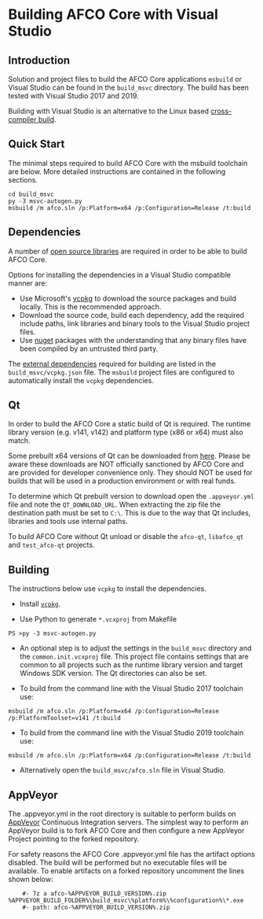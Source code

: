 Building AFCO Core with Visual Studio
========================================

Introduction
---------------------
Solution and project files to build the AFCO Core applications `msbuild` or Visual Studio can be found in the `build_msvc` directory. The build has been tested with Visual Studio 2017 and 2019.

Building with Visual Studio is an alternative to the Linux based [cross-compiler build](https://github.com/afco/afco/blob/master/doc/build-windows.md).

Quick Start
---------------------
The minimal steps required to build AFCO Core with the msbuild toolchain are below. More detailed instructions are contained in the following sections.

```
cd build_msvc
py -3 msvc-autogen.py
msbuild /m afco.sln /p:Platform=x64 /p:Configuration=Release /t:build
```

Dependencies
---------------------
A number of [open source libraries](https://github.com/afco/afco/blob/master/doc/dependencies.md) are required in order to be able to build AFCO Core.

Options for installing the dependencies in a Visual Studio compatible manner are:

- Use Microsoft's [vcpkg](https://docs.microsoft.com/en-us/cpp/vcpkg) to download the source packages and build locally. This is the recommended approach.
- Download the source code, build each dependency, add the required include paths, link libraries and binary tools to the Visual Studio project files.
- Use [nuget](https://www.nuget.org/) packages with the understanding that any binary files have been compiled by an untrusted third party.

The [external dependencies](https://github.com/afco/afco/blob/master/doc/dependencies.md) required for building are listed in the `build_msvc/vcpkg.json` file. The `msbuild` project files are configured to automatically install the `vcpkg` dependencies.

Qt
---------------------
In order to build the AFCO Core a static build of Qt is required. The runtime library version (e.g. v141, v142) and platform type (x86 or x64) must also match.

Some prebuilt x64 versions of Qt can be downloaded from [here](https://github.com/sipsorcery/qt_win_binary/releases). Please be aware these downloads are NOT officially sanctioned by AFCO Core and are provided for developer convenience only. They should NOT be used for builds that will be used in a production environment or with real funds.

To determine which Qt prebuilt version to download open the `.appveyor.yml` file and note the `QT_DOWNLOAD_URL`. When extracting the zip file the destination path must be set to `C:\`. This is due to the way that Qt includes, libraries and tools use internal paths.

To build AFCO Core without Qt unload or disable the `afco-qt`, `libafco_qt` and `test_afco-qt` projects.

Building
---------------------
The instructions below use `vcpkg` to install the dependencies.

- Install [`vcpkg`](https://github.com/Microsoft/vcpkg).

- Use Python to generate `*.vcxproj` from Makefile

```
PS >py -3 msvc-autogen.py
```

- An optional step is to adjust the settings in the `build_msvc` directory and the `common.init.vcxproj` file. This project file contains settings that are common to all projects such as the runtime library version and target Windows SDK version. The Qt directories can also be set.

- To build from the command line with the Visual Studio 2017 toolchain use:

```
msbuild /m afco.sln /p:Platform=x64 /p:Configuration=Release /p:PlatformToolset=v141 /t:build
```

- To build from the command line with the Visual Studio 2019 toolchain use:

```
msbuild /m afco.sln /p:Platform=x64 /p:Configuration=Release /t:build
```

- Alternatively open the `build_msvc/afco.sln` file in Visual Studio.

AppVeyor
---------------------
The .appveyor.yml in the root directory is suitable to perform builds on [AppVeyor](https://www.appveyor.com/) Continuous Integration servers. The simplest way to perform an AppVeyor build is to fork AFCO Core and then configure a new AppVeyor Project pointing to the forked repository.

For safety reasons the AFCO Core .appveyor.yml file has the artifact options disabled. The build will be performed but no executable files will be available. To enable artifacts on a forked repository uncomment the lines shown below:

```
    #- 7z a afco-%APPVEYOR_BUILD_VERSION%.zip %APPVEYOR_BUILD_FOLDER%\build_msvc\%platform%\%configuration%\*.exe
    #- path: afco-%APPVEYOR_BUILD_VERSION%.zip
```
